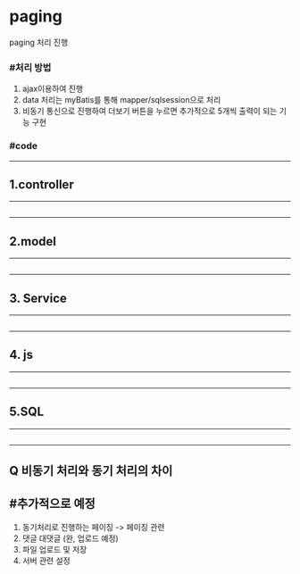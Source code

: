 # paging
paging 처리 진행

### #처리 방법
1. ajax이용하여 진행
2. data 처리는 myBatis를 통해 mapper/sqlsession으로 처리
3. 비동기 통신으로 진행하여 더보기 버튼을 누르면 추가적으로 5개씩 출력이 되는 기능 구현

### #code
---
## 1.controller
---
```
```
---
## 2.model
---
```
```
---
## 3. Service
---
```
```
---
 ## 4. js
---
```
```
---
## 5.SQL 
---
```
```
---

## Q 비동기 처리와 동기 처리의 차이

## #추가적으로 예정
  1. 동기처리로 진행하는 페이징 -> 페이징 관련
  2. 댓글 대댓글 (완, 업로드 예정)
  3. 파일 업로드 및 저장
  4. 서버 관련 설정 
